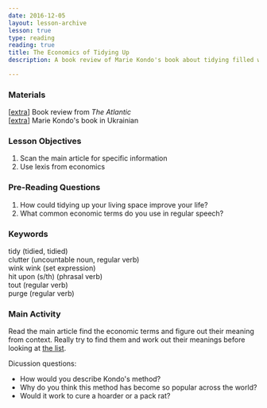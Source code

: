 ```yaml
---
date: 2016-12-05
layout: lesson-archive
lesson: true
type: reading
reading: true
title: The Economics of Tidying Up
description: A book review of Marie Kondo's book about tidying filled with economic terms 

--- 
```

### Materials 
[<a href="http://www.theatlantic.com/business/archive/2015/05/an-economist-reads-marie-kondo/392921/" target="_blank">extra</a>] Book review from *The Atlantic*  
[<a href="http://www.yakaboo.ua/vikin-motloh-iz-zhittja-mistectvo-pribirannja-jake-zminit-vas-nazavzhdi.html" target="_blank">extra</a>] Marie Kondo's book in Ukrainian  

### Lesson Objectives 

1. Scan the main article for specific information 
2. Use lexis from economics 

### Pre-Reading Questions 

1. How could tidying up your living space improve your life? 
2. What common economic terms do you use in regular speech? 

### Keywords 

tidy (tidied, tidied)  
clutter (uncountable noun, regular verb)  
wink wink (set expression)  
hit upon (s/th) (phrasal verb)  
tout (regular verb)  
purge (regular verb)  

### Main Activity 

Read the main article find the economic terms and figure out their meaning from context. Really try to find them and work out their meanings before looking at <a href="/lessons/economics-tidying-up/terms">the list</a>. 

Dicussion questions: 

- How would you describe Kondo's method? 
- Why do you think this method has become so popular across the world? 
- Would it work to cure a hoarder or a pack rat? 

 